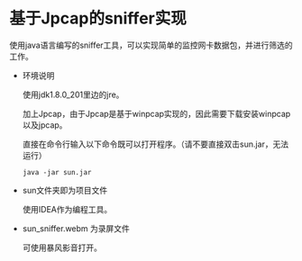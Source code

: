 #  基于Jpcap的sniffer实现

​	使用java语言编写的sniffer工具，可以实现简单的监控网卡数据包，并进行筛选的工作。

- 环境说明

  使用jdk1.8.0_201里边的jre。

  加上Jpcap，由于Jpcap是基于winpcap实现的，因此需要下载安装winpcap以及jpcap。

  直接在命令行输入以下命令既可以打开程序。（请不要直接双击sun.jar，无法运行）

  ```
  java -jar sun.jar
  ```

- sun文件夹即为项目文件

  使用IDEA作为编程工具。

- sun_sniffer.webm 为录屏文件

  可使用暴风影音打开。